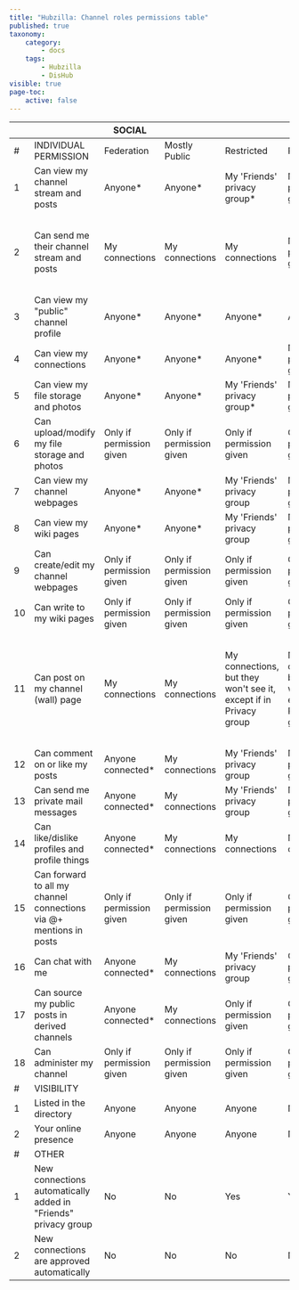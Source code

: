 ```yaml
---
title: "Hubzilla: Channel roles permissions table"
published: true
taxonomy:
    category:
        - docs
    tags:
        - Hubzilla
        - DisHub
visible: true
page-toc:
    active: false
---
```


|  |  | SOCIAL |  |  |  | FORUM |  |  | FEED |  |
|----|--------------------------------------------------------------------|--------------------------|--------------------------|-------------------------------------------------------------------|-------------------------------------------------------------------|--------------------------|-------------------------------------------------------------------|----------------------------------------------------------------------------------------------|--------------------------|-------------------------------------------------------------------|
| # | INDIVIDUAL PERMISSION | Federation | Mostly Public | Restricted | Private | Mostly Public | Restricted | Private | Mostly Public | Restricted |
| 1 | Can view my channel stream and posts | Anyone* | Anyone* | My 'Friends' privacy group* | My 'Friends' privacy group* | Anyone* | My 'Friends' privacy group* | My 'Friends' privacy group* | Anyone* | My 'Friends' privacy group* |
| 2 | Can send me their channel stream and posts | My connections | My connections | My connections | My 'Friends' privacy group | Only if permission given | Only if permission given | Only if permission given + Posts only via wall (!mention is disabled) | My connections | My connections |
| 3 | Can view my "public" channel profile | Anyone* | Anyone* | Anyone* | Anyone* | Anyone* | Anyone* | Anyone | Anyone* | Anyone* |
| 4 | Can view my connections | Anyone* | Anyone* | Anyone* | My 'Friends' privacy group | Anyone* | Anyone* | My connections | Anyone* | Anyone* |
| 5 | Can view my file storage and photos | Anyone* | Anyone* | My 'Friends' privacy group* | My 'Friends' privacy group | Anyone* | My 'Friends' privacy group* | My 'Friends' privacy group | Anyone* | My 'Friends' privacy group |
| 6 | Can upload/modify my file storage and photos | Only if permission given | Only if permission given | Only if permission given | Only if permission given | Only if permission given | Only if permission given | Only if permission given | Only if permission given | Only if permission given |
| 7 | Can view my channel webpages | Anyone* | Anyone* | My 'Friends' privacy group | My 'Friends' privacy group | Anyone* | My 'Friends' privacy group* | My 'Friends' privacy group | Anyone* | My 'Friends' privacy group |
| 8 | Can view my wiki pages | Anyone* | Anyone* | My 'Friends' privacy group | My 'Friends' privacy group | Anyone* | My 'Friends' privacy group* | My 'Friends' privacy group | Anyone* | My 'Friends' privacy group |
| 9 | Can create/edit my channel webpages | Only if permission given | Only if permission given | Only if permission given | Only if permission given | Only if permission given | Only if permission given | Only if permission given | Only if permission given | Only if permission given |
| 10 | Can write to my wiki pages | Only if permission given | Only if permission given | Only if permission given | Only if permission given | Only if permission given | Only if permission given | Only if permission given | Only if permission given | Only if permission given |
| 11 | Can post on my channel (wall) page | My connections | My connections | My connections, but they won't see it, except if in Privacy group | My connections, but they won't see it, except if in Privacy group | My connections | My connections, but they won't see it, except if in Privacy group | My connections, but they won't see it, except if in Privacy group. They can't override that. | My connections | My connections, but they won't see it, except if in Privacy group |
| 12 | Can comment on or like my posts | Anyone connected* | My connections | My 'Friends' privacy group | My 'Friends' privacy group | My connections | My 'Friends' privacy group | My 'Friends' privacy group | My connections | My 'Friends' privacy group |
| 13 | Can send me private mail messages | Anyone connected* | My connections | My 'Friends' privacy group | My 'Friends' privacy group | My connections | My connections | My connections | My connections | My 'Friends' privacy group |
| 14 | Can like/dislike profiles and profile things | Anyone connected* | My connections | My connections | My connections | My connections | My connections | My connections | My connections | My connections |
| 15 | Can forward to all my channel connections via @+ mentions in posts | Only if permission given | Only if permission given | Only if permission given | Only if permission given | My connections | My 'Friends' privacy group | My 'Friends' privacy group | Only if permission given | Only if permission given |
| 16 | Can chat with me | Anyone connected* | My connections | My 'Friends' privacy group | Only if permission given | My connections | My connections | My connections | My connections | Only if permission given |
| 17 | Can source my public posts in derived channels | Anyone connected* | My connections | Only if permission given | Only if permission given | My connections | Only if permission given | Only if permission given | My connections | My connections |
| 18 | Can administer my channel | Only if permission given | Only if permission given | Only if permission given | Only if permission given | Only if permission given | Only if permission given | Only if permission given | Only if permission given | Only if permission given |
| # | VISIBILITY |  |  |  |  |  |  |  |  |  |
| 1 | Listed in the directory | Anyone | Anyone | Anyone | No | Anyone | Anyone | No | Anyone | No |
| 2 | Your online presence | Anyone | Anyone | Anyone | No one | No one | No one | No one | No one | No one |
| # | OTHER |  |  |  |  |  |  |  |  |  |
| 1 | New connections automatically added in "Friends" privacy group | No | No | Yes | Yes | No | Yes | Yes | No | Yes |
| 2 | New connections are approved automatically | No | No | No | No | Yes | No | No | Yes | No |

